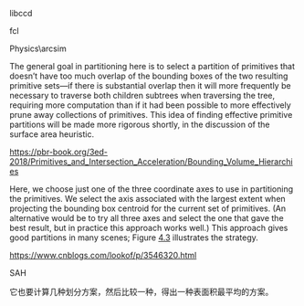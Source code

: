 libccd

fcl

Physics\arcsim

The general goal in partitioning here is to select a partition of primitives that doesn’t have too much overlap of the bounding boxes of the two resulting primitive sets—if there is substantial overlap then it will more frequently be necessary to traverse both children subtrees when traversing the tree, requiring more computation than if it had been possible to more effectively prune away collections of primitives. This idea of finding effective primitive partitions will be made more rigorous shortly, in the discussion of the surface area heuristic.

https://pbr-book.org/3ed-2018/Primitives_and_Intersection_Acceleration/Bounding_Volume_Hierarchies

Here, we choose just one of the three coordinate axes to use in partitioning the primitives. We select the axis associated with the largest extent when projecting the bounding box centroid for the current set of primitives. (An alternative would be to try all three axes and select the one that gave the best result, but in practice this approach works well.) This approach gives good partitions in many scenes; Figure [4.3](https://pbr-book.org/3ed-2018/Primitives_and_Intersection_Acceleration/Bounding_Volume_Hierarchies#fig:bvh-centroid-axis) illustrates the strategy.

https://www.cnblogs.com/lookof/p/3546320.html

SAH

它也要计算几种划分方案，然后比较一种，得出一种表面积最平均的方案。

